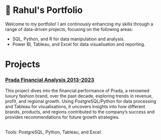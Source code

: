 # 🚀 Rahul's Portfolio
Welcome to my portfolio! I am continously enhancing my skills through a range of data-driven projects, focusing on the following areas:
- SQL, Python, and R for data manipulation and analysis.
- Power BI, Tableau, and Excel for data visualisation and reporting.

<h1>Projects</h1>
<h3><a href='https://github.com/rahul-singh0/prada-financial-analysis'>Prada Financial Analysis 2013-2023</a></h3>
This project dives into the financial performance of Prada, a renowned luxury fashion brand, over the past decade, exploring trends in revenue, profit, and regional growth. Using PostgreSQL/Python for data processing and Tableau for visualisations, it uncovers insights into how different brands, products, and regions contributed to the company’s success and provides recommendations for future growth strategies.

<br>Tools: PostgreSQL, Python, Tableau, and Excel.
